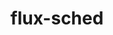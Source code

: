 ---
title: "flux-sched"
layout: cache
categories: [package, develop]
meta: {"compilers": ["gcc@=11.4.0", "gcc@=7.3.1", "gcc@=9.4.0", "oneapi@=2024.2.1"], "num_specs": 35, "num_specs_by_stack": {"aws-isc": 1, "aws-isc-aarch64": 1, "e4s": 8, "e4s-neoverse-v2": 8, "e4s-neoverse_v1": 4, "e4s-oneapi": 9, "e4s-power": 1, "root": 35}, "oss": ["amzn2", "ubuntu20.04", "ubuntu22.04"], "platforms": ["linux"], "stacks": ["aws-isc", "aws-isc-aarch64", "e4s", "e4s-neoverse-v2", "e4s-neoverse_v1", "e4s-oneapi", "e4s-power", "root"], "targets": ["aarch64", "neoverse_v1", "neoverse_v2", "ppc64le", "x86_64_v3"], "versions": ["0.33.1", "0.36.1", "0.42.2", "0.43.0"]}
spec_details: [{"compiler": "gcc@=11.4.0", "hash": "2asxlqvgnson6qnplc7wqti4k2trh3g4", "os": "ubuntu22.04", "platform": "linux", "size": "-", "stacks": ["e4s-neoverse-v2", "root"], "target": "neoverse_v2", "variants": ["build_system=cmake", "build_type=Release", "~cuda", "~docs", "generator=ninja", "~ipo"], "versions": ["0.36.1"]}, {"compiler": "oneapi@=2024.2.1", "hash": "2bnynxesufnnydzbtnoje5c7mez574nb", "os": "ubuntu22.04", "platform": "linux", "size": "-", "stacks": ["e4s-oneapi", "root"], "target": "x86_64_v3", "variants": ["build_system=cmake", "build_type=Release", "~cuda", "~docs", "generator=ninja", "~ipo"], "versions": ["0.43.0"]}, {"compiler": "gcc@=11.4.0", "hash": "2rqfdpt67qybzbeinca6neqlrm4cvno2", "os": "ubuntu22.04", "platform": "linux", "size": "-", "stacks": ["e4s-neoverse-v2", "root"], "target": "neoverse_v2", "variants": ["build_system=cmake", "build_type=Release", "~cuda", "~docs", "generator=ninja", "~ipo"], "versions": ["0.36.1"]}, {"compiler": "gcc@=11.4.0", "hash": "3xa6ejscqtb352uzomcjzd5ln6acemnr", "os": "ubuntu22.04", "platform": "linux", "size": "-", "stacks": ["e4s-neoverse-v2", "root"], "target": "neoverse_v2", "variants": ["build_system=cmake", "build_type=Release", "~cuda", "~docs", "generator=ninja", "~ipo"], "versions": ["0.36.1"]}, {"compiler": "gcc@=11.4.0", "hash": "3yqqggkl3brzzifr2vzwcbrn6ts3ox5m", "os": "ubuntu22.04", "platform": "linux", "size": "-", "stacks": ["e4s", "root"], "target": "x86_64_v3", "variants": ["build_system=cmake", "build_type=Release", "~cuda", "~docs", "generator=ninja", "~ipo"], "versions": ["0.36.1"]}, {"compiler": "gcc@=9.4.0", "hash": "4di45vmo52tgnp5ciizwdifhxq6xff47", "os": "ubuntu20.04", "platform": "linux", "size": "-", "stacks": ["e4s-power", "root"], "target": "ppc64le", "variants": ["build_system=cmake", "build_type=Release", "~cuda", "~docs", "generator=ninja", "~ipo"], "versions": ["0.36.1"]}, {"compiler": "gcc@=11.4.0", "hash": "5nrx7gu3jh5gmg37q2xs7s2bopfrq7s3", "os": "ubuntu22.04", "platform": "linux", "size": "-", "stacks": ["e4s", "root"], "target": "x86_64_v3", "variants": ["build_system=cmake", "build_type=Release", "~cuda", "~docs", "generator=ninja", "~ipo"], "versions": ["0.36.1"]}, {"compiler": "oneapi@=2024.2.1", "hash": "5z7zirhumn64ss32uwen5bkf2z4x7kob", "os": "ubuntu22.04", "platform": "linux", "size": "-", "stacks": ["e4s-oneapi", "root"], "target": "x86_64_v3", "variants": ["build_system=cmake", "build_type=Release", "~cuda", "~docs", "generator=ninja", "~ipo"], "versions": ["0.42.2"]}, {"compiler": "gcc@=11.4.0", "hash": "6wfmokxgxloihezangfejamc2gh6pgh5", "os": "ubuntu22.04", "platform": "linux", "size": "-", "stacks": ["e4s-neoverse_v1", "root"], "target": "neoverse_v1", "variants": ["build_system=cmake", "build_type=Release", "~cuda", "~docs", "generator=ninja", "~ipo"], "versions": ["0.36.1"]}, {"compiler": "gcc@=11.4.0", "hash": "aikmdkuljnaf74jflfdj2e2nzopy3avo", "os": "ubuntu22.04", "platform": "linux", "size": "-", "stacks": ["e4s-neoverse-v2", "root"], "target": "neoverse_v2", "variants": ["build_system=cmake", "build_type=Release", "~cuda", "~docs", "generator=ninja", "~ipo"], "versions": ["0.36.1"]}, {"compiler": "oneapi@=2024.2.1", "hash": "b4hcd2kqzbfbzwinldtl664veetuwcbx", "os": "ubuntu22.04", "platform": "linux", "size": "-", "stacks": ["root"], "target": "x86_64_v3", "variants": ["build_system=cmake", "build_type=Release", "~cuda", "~docs", "generator=ninja", "~ipo"], "versions": ["0.42.2"]}, {"compiler": "oneapi@=2024.2.1", "hash": "bjhkh6b7t6lcbmhos7ldosgols4aefkn", "os": "ubuntu22.04", "platform": "linux", "size": "-", "stacks": ["e4s-oneapi", "root"], "target": "x86_64_v3", "variants": ["build_system=cmake", "build_type=Release", "~cuda", "~docs", "generator=ninja", "~ipo"], "versions": ["0.42.2"]}, {"compiler": "gcc@=7.3.1", "hash": "bmtwnaghlfahmxsbiks2kcbmv3kbs3vz", "os": "amzn2", "platform": "linux", "size": "-", "stacks": ["aws-isc-aarch64", "root"], "target": "aarch64", "variants": ["build_system=cmake", "build_type=Release", "~cuda", "~docs", "generator=ninja", "~ipo"], "versions": ["0.33.1"]}, {"compiler": "oneapi@=2024.2.1", "hash": "bwe4tok3ce3guymakzihwoulu2uukvq4", "os": "ubuntu22.04", "platform": "linux", "size": "-", "stacks": ["e4s-oneapi", "root"], "target": "x86_64_v3", "variants": ["build_system=cmake", "build_type=Release", "~cuda", "~docs", "generator=ninja", "~ipo"], "versions": ["0.43.0"]}, {"compiler": "gcc@=11.4.0", "hash": "cvs367obwcjj6gnsinvtxq4az5tn5mfq", "os": "ubuntu22.04", "platform": "linux", "size": "-", "stacks": ["e4s-neoverse_v1", "root"], "target": "neoverse_v1", "variants": ["build_system=cmake", "build_type=Release", "~cuda", "~docs", "generator=ninja", "~ipo"], "versions": ["0.36.1"]}, {"compiler": "oneapi@=2024.2.1", "hash": "dac7fq5c5qup7pcack54d6kbfnnvfo3k", "os": "ubuntu22.04", "platform": "linux", "size": "-", "stacks": ["e4s-oneapi", "root"], "target": "x86_64_v3", "variants": ["build_system=cmake", "build_type=Release", "~cuda", "~docs", "generator=ninja", "~ipo"], "versions": ["0.42.2"]}, {"compiler": "gcc@=11.4.0", "hash": "enzw6nbo4bxvpjgclnhueitn7uj7pvwo", "os": "ubuntu22.04", "platform": "linux", "size": "-", "stacks": ["e4s", "root"], "target": "x86_64_v3", "variants": ["build_system=cmake", "build_type=Release", "~cuda", "~docs", "generator=ninja", "~ipo"], "versions": ["0.36.1"]}, {"compiler": "gcc@=11.4.0", "hash": "f5t6tup5cd3m4b7nmbasiqoidy47fbft", "os": "ubuntu22.04", "platform": "linux", "size": "-", "stacks": ["e4s", "root"], "target": "x86_64_v3", "variants": ["build_system=cmake", "build_type=Release", "~cuda", "~docs", "generator=ninja", "~ipo"], "versions": ["0.36.1"]}, {"compiler": "oneapi@=2024.2.1", "hash": "g2xepjm6rf23xve26tz2ekjyofirsh3m", "os": "ubuntu22.04", "platform": "linux", "size": "-", "stacks": ["e4s-oneapi", "root"], "target": "x86_64_v3", "variants": ["build_system=cmake", "build_type=Release", "~cuda", "~docs", "generator=ninja", "~ipo"], "versions": ["0.42.2"]}, {"compiler": "oneapi@=2024.2.1", "hash": "i33qeakoa3nvyt6mcku6ayn6yhd7jrwy", "os": "ubuntu22.04", "platform": "linux", "size": "-", "stacks": ["e4s-oneapi", "root"], "target": "x86_64_v3", "variants": ["build_system=cmake", "build_type=Release", "~cuda", "~docs", "generator=ninja", "~ipo"], "versions": ["0.43.0"]}, {"compiler": "gcc@=11.4.0", "hash": "jg2dyt5qpnodrmnstxutwwbc7u47kbsr", "os": "ubuntu22.04", "platform": "linux", "size": "-", "stacks": ["e4s", "root"], "target": "x86_64_v3", "variants": ["build_system=cmake", "build_type=Release", "~cuda", "~docs", "generator=ninja", "~ipo"], "versions": ["0.36.1"]}, {"compiler": "gcc@=11.4.0", "hash": "mdkb5hfehuv3vm2lyrr5uajjolfz76yu", "os": "ubuntu22.04", "platform": "linux", "size": "-", "stacks": ["e4s-neoverse-v2", "root"], "target": "neoverse_v2", "variants": ["build_system=cmake", "build_type=Release", "~cuda", "~docs", "generator=ninja", "~ipo"], "versions": ["0.36.1"]}, {"compiler": "gcc@=11.4.0", "hash": "mtu2wpfngzjshtf4knusdvkbkstkukoc", "os": "ubuntu22.04", "platform": "linux", "size": "-", "stacks": ["e4s-neoverse_v1", "root"], "target": "neoverse_v1", "variants": ["build_system=cmake", "build_type=Release", "~cuda", "~docs", "generator=ninja", "~ipo"], "versions": ["0.36.1"]}, {"compiler": "gcc@=11.4.0", "hash": "mvraecw6hehfdx7isepyatxojaowo23x", "os": "ubuntu22.04", "platform": "linux", "size": "-", "stacks": ["e4s", "root"], "target": "x86_64_v3", "variants": ["build_system=cmake", "build_type=Release", "~cuda", "~docs", "generator=ninja", "~ipo"], "versions": ["0.36.1"]}, {"compiler": "gcc@=11.4.0", "hash": "oteimgsohgbii3s7posmodlbfzdmp3rr", "os": "ubuntu22.04", "platform": "linux", "size": "-", "stacks": ["root"], "target": "x86_64_v3", "variants": ["build_system=cmake", "build_type=Release", "~cuda", "~docs", "generator=ninja", "~ipo"], "versions": ["0.36.1"]}, {"compiler": "gcc@=11.4.0", "hash": "poaeupi53n5plkzexaipg56ilhfcpsna", "os": "ubuntu22.04", "platform": "linux", "size": "-", "stacks": ["e4s-neoverse_v1", "root"], "target": "neoverse_v1", "variants": ["build_system=cmake", "build_type=Release", "~cuda", "~docs", "generator=ninja", "~ipo"], "versions": ["0.36.1"]}, {"compiler": "oneapi@=2024.2.1", "hash": "qypswdiidzp5rmjusjmx6rqoaj6yozbq", "os": "ubuntu22.04", "platform": "linux", "size": "-", "stacks": ["e4s-oneapi", "root"], "target": "x86_64_v3", "variants": ["build_system=cmake", "build_type=Release", "~cuda", "~docs", "generator=ninja", "~ipo"], "versions": ["0.43.0"]}, {"compiler": "gcc@=11.4.0", "hash": "rfjij4urcmyhuqc6jixx6uwwzheimenw", "os": "ubuntu22.04", "platform": "linux", "size": "-", "stacks": ["e4s-neoverse-v2", "root"], "target": "neoverse_v2", "variants": ["build_system=cmake", "build_type=Release", "~cuda", "~docs", "generator=ninja", "~ipo"], "versions": ["0.36.1"]}, {"compiler": "oneapi@=2024.2.1", "hash": "t2b6hld2ort4w2xufadyu223hk3hypge", "os": "ubuntu22.04", "platform": "linux", "size": "-", "stacks": ["e4s-oneapi", "root"], "target": "x86_64_v3", "variants": ["build_system=cmake", "build_type=Release", "~cuda", "~docs", "generator=ninja", "~ipo"], "versions": ["0.43.0"]}, {"compiler": "gcc@=7.3.1", "hash": "tvis2v3tlnczxxdy3voozwmtpmnp65vn", "os": "amzn2", "platform": "linux", "size": "-", "stacks": ["aws-isc", "root"], "target": "x86_64_v3", "variants": ["build_system=cmake", "build_type=Release", "~cuda", "~docs", "generator=ninja", "~ipo"], "versions": ["0.33.1"]}, {"compiler": "gcc@=11.4.0", "hash": "v7dpstaszhio55h2tpzyfj4k6pozkowz", "os": "ubuntu22.04", "platform": "linux", "size": "-", "stacks": ["e4s", "root"], "target": "x86_64_v3", "variants": ["build_system=cmake", "build_type=Release", "~cuda", "~docs", "generator=ninja", "~ipo"], "versions": ["0.36.1"]}, {"compiler": "gcc@=11.4.0", "hash": "vstryxf46fvor3vhii3qnkenyvkftz7f", "os": "ubuntu22.04", "platform": "linux", "size": "-", "stacks": ["e4s-neoverse-v2", "root"], "target": "neoverse_v2", "variants": ["build_system=cmake", "build_type=Release", "~cuda", "~docs", "generator=ninja", "~ipo"], "versions": ["0.36.1"]}, {"compiler": "gcc@=11.4.0", "hash": "wzvd6ny5sucsceiinhkj2a5bc2ssluih", "os": "ubuntu22.04", "platform": "linux", "size": "-", "stacks": ["root"], "target": "neoverse_v2", "variants": ["build_system=cmake", "build_type=Release", "~cuda", "~docs", "generator=ninja", "~ipo"], "versions": ["0.36.1"]}, {"compiler": "gcc@=11.4.0", "hash": "yubh552ycfe7n5xqgk5wnu6ecaw72vo2", "os": "ubuntu22.04", "platform": "linux", "size": "-", "stacks": ["e4s-neoverse-v2", "root"], "target": "neoverse_v2", "variants": ["build_system=cmake", "build_type=Release", "~cuda", "~docs", "generator=ninja", "~ipo"], "versions": ["0.36.1"]}, {"compiler": "gcc@=11.4.0", "hash": "z4t7ipxwjjchcbajshw7cc764sslkqsm", "os": "ubuntu22.04", "platform": "linux", "size": "-", "stacks": ["e4s", "root"], "target": "x86_64_v3", "variants": ["build_system=cmake", "build_type=Release", "~cuda", "~docs", "generator=ninja", "~ipo"], "versions": ["0.36.1"]}]
---